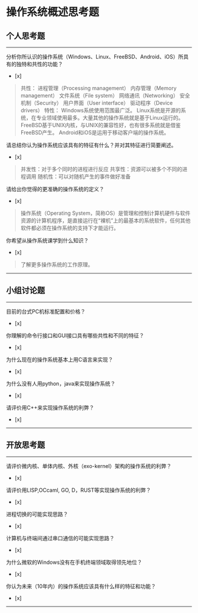 # 操作系统概述思考题

## 个人思考题

---

分析你所认识的操作系统（Windows、Linux、FreeBSD、Android、iOS）所具有的独特和共性的功能？
- [x]  

>  共性：
   进程管理（Processing management）
   内存管理（Memory management）
   文件系统（File system）
   网络通讯（Networking）
   安全机制（Security）
   用户界面（User interface）
   驱动程序（Device drivers）
   特性：
   Windows系统使用范围最广泛。
   Linux系统是开源的系统，在专业领域使用最多。大量其他的操作系统就是基于Linux运行的。
   FreeBSD基于UNIX内核，与UNIX的兼容性好，也有很多系统就是借鉴FreeBSD产生。
   Android和iOS是运用于移动客户端的操作系统。

请总结你认为操作系统应该具有的特征有什么？并对其特征进行简要阐述。
- [x]  

>   并发性：对于多个同时的进程进行反应
    共享性：资源可以被多个不同的进程调用
    随机性：可以对随机产生的事件做好准备

请给出你觉得的更准确的操作系统的定义？
- [x]  

>   操作系统（Operating System，简称OS）是管理和控制计算机硬件与软件资源的计算机程序，是直接运行在“裸机”上的最基本的系统软件，任何其他软件都必须在操作系统的支持下才能运行。

你希望从操作系统课学到什么知识？
- [x]  

>   了解更多操作系统的工作原理。

---

## 小组讨论题

---

目前的台式PC机标准配置和价格？
- [x]  

> 

你理解的命令行接口和GUI接口具有哪些共性和不同的特征？
- [x]  

> 

为什么现在的操作系统基本上用C语言来实现？
- [x]  

>  

为什么没有人用python，java来实现操作系统？
- [x]  

>  

请评价用C++来实现操作系统的利弊？
- [x]  

>  

---

## 开放思考题

---

请评价微内核、单体内核、外核（exo-kernel）架构的操作系统的利弊？
- [x]  

>  

请评价用LISP,OCcaml, GO, D，RUST等实现操作系统的利弊？
- [x]  

>  

进程切换的可能实现思路？
- [x]  

>  

计算机与终端间通过串口通信的可能实现思路？
- [x]  

>  

为什么微软的Windows没有在手机终端领域取得领先地位？
- [x]  

>  

你认为未来（10年内）的操作系统应该具有什么样的特征和功能？
- [x]  

>  

---
